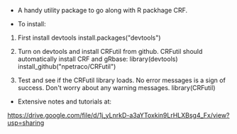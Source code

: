 * A handy utility package to go along with R packhage CRF. 

* To install:

1. First install devtools
install.packages("devtools")

2. Turn on devtools and install CRFutil from github. CRFutil should automatically install CRF and gRbase:
library(devtools)
install_github("npetraco/CRFutil")

3. Test and see if the CRFutil library loads. No error messages is a sign of success. Don't worry about any warning messages.
library(CRFutil)

* Extensive notes and tutorials at:

https://drive.google.com/file/d/1j_yLnrkD-a3aYToxkin9LrHLXBsg4_Fx/view?usp=sharing
